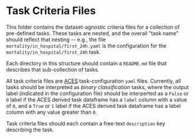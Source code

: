 # Task Criteria Files
This folder contains the dataset-agnostic criteria files for a collection of pre-defined tasks. These tasks
are nested, and the overall "task name" should reflect that nesting -- e.g., the file
`mortality/in_hospital/first_24h.yaml` is the configuration for the `mortality/in_hospital/first_24h` task.

Each directory in this structure should contain a `README.md` file that describes that sub-collection of
tasks.

All task criteria files are [ACES](https://github.com/justin13601/ACES) task-configuration `yaml` files.
Currently, all tasks should be interpreted as _binary classification_ tasks, where the output label (indicated
in the configuration file) should be interperted as a `False` or `0` label if the ACES derived task dataframe
has a `label` column with a value of `0`, and a `True` or `1` label if the ACES derived task dataframe has a
label column with any value greater than `0`.

Task criteria files should each contain a free-text `description` key describing the task.
